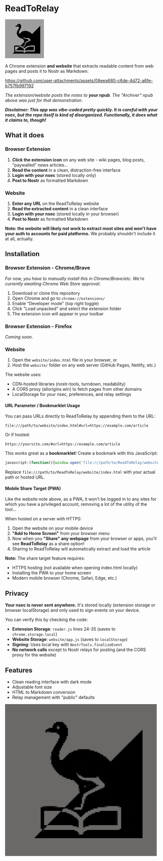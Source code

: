 # ReadToRelay

![icon](icons/icon128-dark.png)

A Chrome extension **and website** that extracts readable content from web pages and posts it to Nostr as Markdown.

https://github.com/user-attachments/assets/08eea680-c6de-4d72-a6fe-b757fb997192

_The extension/website posts the notes to **your npub**. The "Archiver" npub above was just for that demonstration_.

**_Disclaimer: This app was vibe-coded pretty quickly. It is careful with your nsec, but the repo itself is kind of disorganized. Functionally, it does what it claims to, though!_**

## What it does

### Browser Extension
1. **Click the extension icon** on any web site - wiki pages, blog posts, "paywalled" news articles...
2. **Read the content** in a clean, distraction-free interface
3. **Login with your nsec** (stored locally only)
4. **Post to Nostr** as formatted Markdown

### Website
1. **Enter any URL** on the ReadToRelay website
2. **Read the extracted content** in a clean interface
3. **Login with your nsec** (stored locally in your browser)
4. **Post to Nostr** as formatted Markdown

**Note: the website will likely not work to extract most sites and won't have your auth to accounts for paid platforms.** We probably shouldn't include it at all, actually.


## Installation

### Browser Extension - Chrome/Brave

_For now, you have to manually install this in Chrome/Brave/etc. We're currently awaiting Chrome Web Store approval_.

1. Download or clone this repository
2. Open Chrome and go to `chrome://extensions/`
3. Enable "Developer mode" (top right toggle)
4. Click "Load unpacked" and select the extension folder
5. The extension icon will appear in your toolbar

### Browser Extension - Firefox

_Coming soon_.

### Website

1. Open the `website/index.html` file in your browser, or
2. Host the `website/` folder on any web server (GitHub Pages, Netlify, etc.)

The website uses:
- CDN-hosted libraries (nostr-tools, turndown, readability)
- A CORS proxy (allorigins.win) to fetch pages from other domains
- LocalStorage for your nsec, preferences, and relay settings

#### URL Parameter / Bookmarklet Usage

You can pass URLs directly to ReadToRelay by appending them to the URL:

```
file:///path/to/website/index.html#url=https://example.com/article
```

Or if hosted:
```
https://yoursite.com/#url=https://example.com/article
```

This works great as a **bookmarklet**! Create a bookmark with this JavaScript:

```javascript
javascript:(function(){window.open('file:///path/to/ReadToRelay/website/index.html#url='+encodeURIComponent(window.location.href));})();
```

Replace `file:///path/to/ReadToRelay/website/index.html` with your actual path or hosted URL.

#### Mobile Share Target (PWA)

Like the website note above, as a PWA, it won't be logged in to any sites for which you have a privileged account, removing a lot of the utility of the tool...

When hosted on a server with HTTPS:

1. Open the website on your mobile device
2. **"Add to Home Screen"** from your browser menu
3. Now when you **"Share" any webpage** from your browser or apps, you'll see **ReadToRelay** as a share option!
4. Sharing to ReadToRelay will automatically extract and load the article

**Note:** The share target feature requires:
- HTTPS hosting (not available when opening index.html locally)
- Installing the PWA to your home screen
- Modern mobile browser (Chrome, Safari, Edge, etc.)

## Privacy

**Your nsec is never sent anywhere.** It's stored locally (extension storage or browser localStorage) and only used to sign events on your device.

You can verify this by checking the code:
- **Extension Storage**: `reader.js` lines 24-35 (saves to `chrome.storage.local`)
- **Website Storage**: `website/app.js` (saves to `localStorage`)
- **Signing**: Uses local key with `NostrTools.finalizeEvent`
- **No network calls** except to Nostr relays for posting (and the CORS proxy for the website)

## Features

- Clean reading interface with dark mode
- Adjustable font size
- HTML to Markdown conversion
- Relay management with "public" defaults

![icon](icon-with-bg.jpg)
